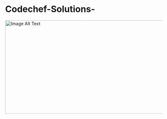 # Codechef-Solutions-
<img src="https://cdn.codechef.com/sites/all/themes/abessive/cc-logo.png" alt="Image Alt Text" width="600" height="300">
